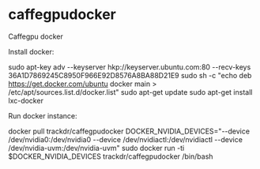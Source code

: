 # caffegpudocker
Caffegpu docker

Install docker:

sudo apt-key adv --keyserver hkp://keyserver.ubuntu.com:80 --recv-keys 36A1D7869245C8950F966E92D8576A8BA88D21E9
sudo sh -c "echo deb https://get.docker.com/ubuntu docker main > /etc/apt/sources.list.d/docker.list" 
sudo apt-get update
sudo apt-get install lxc-docker

Run docker instance:

docker pull trackdr/caffegpudocker
DOCKER_NVIDIA_DEVICES="--device /dev/nvidia0:/dev/nvidia0 --device /dev/nvidiactl:/dev/nvidiactl --device /dev/nvidia-uvm:/dev/nvidia-uvm"
sudo docker run -ti $DOCKER_NVIDIA_DEVICES trackdr/caffegpudocker /bin/bash
